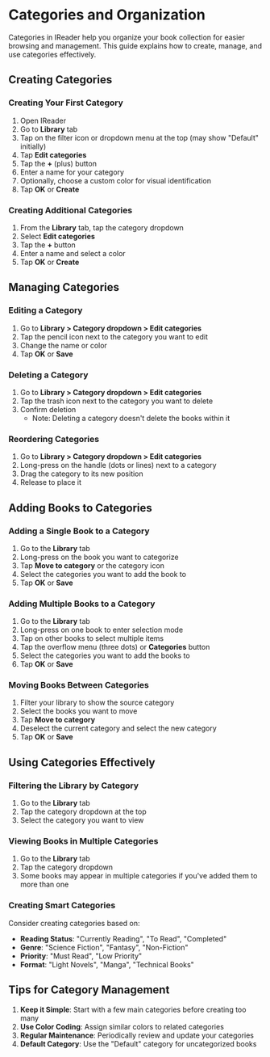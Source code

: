 # Categories and Organization

Categories in IReader help you organize your book collection for easier browsing and management. This guide explains how to create, manage, and use categories effectively.

## Creating Categories

### Creating Your First Category

1. Open IReader
2. Go to **Library** tab
3. Tap on the filter icon or dropdown menu at the top (may show "Default" initially)
4. Tap **Edit categories**
5. Tap the **+** (plus) button
6. Enter a name for your category
7. Optionally, choose a custom color for visual identification
8. Tap **OK** or **Create**

### Creating Additional Categories

1. From the **Library** tab, tap the category dropdown
2. Select **Edit categories**
3. Tap the **+** button
4. Enter a name and select a color
5. Tap **OK** or **Create**

## Managing Categories

### Editing a Category

1. Go to **Library > Category dropdown > Edit categories**
2. Tap the pencil icon next to the category you want to edit
3. Change the name or color
4. Tap **OK** or **Save**

### Deleting a Category

1. Go to **Library > Category dropdown > Edit categories**
2. Tap the trash icon next to the category you want to delete
3. Confirm deletion
   - Note: Deleting a category doesn't delete the books within it

### Reordering Categories

1. Go to **Library > Category dropdown > Edit categories**
2. Long-press on the handle (dots or lines) next to a category
3. Drag the category to its new position
4. Release to place it

## Adding Books to Categories

### Adding a Single Book to a Category

1. Go to the **Library** tab
2. Long-press on the book you want to categorize
3. Tap **Move to category** or the category icon
4. Select the categories you want to add the book to
5. Tap **OK** or **Save**

### Adding Multiple Books to a Category

1. Go to the **Library** tab
2. Long-press on one book to enter selection mode
3. Tap on other books to select multiple items
4. Tap the overflow menu (three dots) or **Categories** button
5. Select the categories you want to add the books to
6. Tap **OK** or **Save**

### Moving Books Between Categories

1. Filter your library to show the source category
2. Select the books you want to move
3. Tap **Move to category**
4. Deselect the current category and select the new category
5. Tap **OK** or **Save**

## Using Categories Effectively

### Filtering the Library by Category

1. Go to the **Library** tab
2. Tap the category dropdown at the top
3. Select the category you want to view

### Viewing Books in Multiple Categories

1. Go to the **Library** tab
2. Tap the category dropdown
3. Some books may appear in multiple categories if you've added them to more than one

### Creating Smart Categories

Consider creating categories based on:

- **Reading Status**: "Currently Reading", "To Read", "Completed"
- **Genre**: "Science Fiction", "Fantasy", "Non-Fiction"
- **Priority**: "Must Read", "Low Priority"
- **Format**: "Light Novels", "Manga", "Technical Books"

## Tips for Category Management

1. **Keep it Simple**: Start with a few main categories before creating too many
2. **Use Color Coding**: Assign similar colors to related categories
3. **Regular Maintenance**: Periodically review and update your categories
4. **Default Category**: Use the "Default" category for uncategorized books 